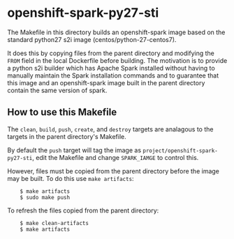 # openshift-spark-py27-sti

The Makefile in this directory builds an openshift-spark image based
on the standard python27 s2i image (centos/python-27-centos7).

It does this by copying files from the parent directory and modifying
the ``FROM`` field in the local Dockerfile before building. The motivation
is to provide a python s2i builder which has Apache Spark installed
without having to manually maintain the Spark installation commands and
to guarantee that this image and an openshift-spark image built in
the parent directory contain the same version of spark.

## How to use this Makefile

The `clean`, `build`, `push`, `create`, and `destroy` targets are analagous
to the targets in the parent directory's Makefile.

By default the `push` target will tag the image as `project/openshift-spark-py27-sti`,
edit the Makefile and change `SPARK_IAMGE` to control this.

However, files must be copied from the parent directory before the
image may be built. To do this use `make artifacts`:

```
    $ make artifacts
    $ sudo make push
```

To refresh the files copied from the parent directory:

```
    $ make clean-artifacts
    $ make artifacts
```